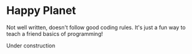 # Happy Planet

Not well written, doesn't follow good coding rules. It's just a fun way to teach a friend basics of programming!

Under construction
